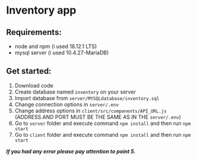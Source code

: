 # Inventory app

## Requirements:

* node and npm (i used 18.12.1 LTS)
* mysql server (i used 10.4.27-MariaDB)

## Get started:

1. Download code
2. Create database named `inventory` on your server
3. Import database from `server/MYSQLdatabase/inventory.sql`
4. Change connection options in `server/.env`
5. Change address options in `client/src/components/API_URL.js` (ADDRESS AND PORT MUST BE THE SAME AS IN THE `server/.env`)
6. Go to `server` folder and execute command `npm install` and then run `npm start`
7. Go to `client` folder and execute command `npm install` and then run `npm start`

***If you had any error please pay attention to point 5.***
